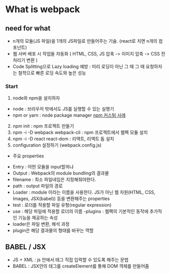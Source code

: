 # What is webpack

## need for what
- n개의 모듈(JS 파일)을 1개의 JS파일로 만들어주는 기술. (react로 치면 n개의 컴포넌트)
- 웹 서버 배포 시 작업들 자동화 ( HTML, CSS, JS 압축 -> 이미지 압축 -> CSS 전처리기 변환 )
- Code Splitting으로 Lazy loading 예방 : 미리 로딩이 아닌 그 때 그 때 요청하자는 철학으로 빠른 로딩 속도와 높은 성능 

### Start
1. node와 npm을 설치하자
 - node : 브라우저 밖에서도 JS를 실행할 수 있는 실행기
 - npm or yarn : node package manager [npm 커스텀 사례](https://joshua1988.github.io/webpack-guide/build/npm-custom-commands.html#npm-%EC%BB%A4%EC%8A%A4%ED%85%80-%EB%AA%85%EB%A0%B9%EC%96%B4-%EC%8B%A4%EC%A0%9C-%EC%82%AC%EB%A1%80)
2. npm init : npm 프로젝트 만들기
3. npm -i -D webpack webpack-cli : npm 프로젝트에서 웹팩 모듈 설치
4. npm -i -D react react-dom : 리액트, 리액트 돔 설치
5. configuration 설정하기 (webpack.config.js)
 * 주요 properties
  - Entry : 어떤 모듈을 input할꺼냐
  - Output : Webpack의 module bundling의 결과물
   - filename : 최소 파일네임은 지정해줘야한다.
   - path : output 파일의 경로
  - Loader : module 이라는 이름을 사용한다. JS가 아닌 웹 자원(HTML, CSS, Images, JSX(babel)) 등을 변환해주는 properties
   - test : 로더를 적용할 파일 유형(regular expression)
   - use : 해당 파일에 적용할 로더의 이름
  -plugins : 웹팩의 기본적인 동작에 추가적인 기능을 제공하는 속성
   - loader은 파일 변환, 해석 과정
   - plugin은 해당 결과물의 형태를 바꾸는 역할

## BABEL / JSX
- JS + XML : js 안에서 태그 직접 입력할 수 있도록 해주는 문법
- BABEL : JSX안의 태그를 createElement를 통해 DOM 객체를 만들어줌
